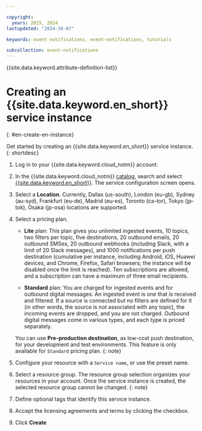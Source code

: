 ```yaml
---

copyright:
  years: 2015, 2024
lastupdated: "2024-10-07"

keywords: event notifications, event-notifications, tutorials

subcollection: event-notifications
---
```


{{site.data.keyword.attribute-definition-list}}

# Creating an {{site.data.keyword.en_short}} service instance
{: #en-create-en-instance}

Get started by creating an {{site.data.keyword.en_short}} service instance.
{: shortdesc}

1. Log in to your {{site.data.keyword.cloud_notm}} account.
1. In the {{site.data.keyword.cloud_notm}} [catalog](/catalog#services), search and select [{{site.data.keyword.en_short}}](/catalog/services/event-notifications). The service configuration screen opens.
1. Select a **Location**. Currently, Dallas (us-south), London (eu-gb), Sydney (au-syd), Frankfurt (eu-de), Madrid (eu-es), Toronto (ca-tor), Tokyo (jp-tok), Osaka (jp-osa) locations are supported.
1. Select a pricing plan. 
   * **Lite** plan: This plan gives you unlimited ingested events, 10 topics, two filters per topic, five destinations, 20 outbound emails, 20 outbound SMSes, 20 outbound webhooks (including Slack, with a limit of 20 Slack messages), and 1000 notifications per push destination (cumulative per instance, including Android, iOS, Huawei devices, and Chrome, Firefox, Safari browsers; the instance will be disabled once the limit is reached). Ten subscriptions are allowed, and a subscription can have a maximum of three email recipients.
   
   * **Standard** plan: You are charged for ingested events and for outbound digital messages. An ingested event is one that is received and filtered. If a source is connected but no filters are defined for it (in other words, the source is not associated with any topic), the incoming events are dropped, and you are not charged. Outbound digital messages come in various types, and each type is priced separately.

   You can use **Pre-production destination**, as low-cost push destination, for your development and test environments. This feature is only available for `Standard` pricing plan.
   {: note}

1. Configure your resource with a `Service name`, or use the preset name.
1. Select a resource group. The resource group selection organizes your resources in your account. 
   Once the service instance is created, the selected resource group cannot be changed.
   {: note}

1. Define optional tags that identify this service instance.
1. Accept the licensing agreements and terms by clicking the checkbox.
1. Click **Create**
